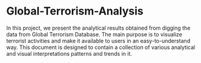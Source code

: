 # Global-Terrorism-Analysis
In this project, we present the analytical results obtained from digging the data from Global Terrorism Database. The main purpose is to visualize terrorist activities and make it available to users in an easy-to-understand way. This document is designed to contain a collection of various analytical and visual interpretations patterns and trends in it.
